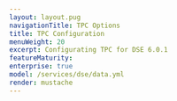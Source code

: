 ```yaml
---
layout: layout.pug
navigationTitle: TPC Options
title: TPC Configuration
menuWeight: 20
excerpt: Configurating TPC for DSE 6.0.1
featureMaturity:
enterprise: true
model: /services/dse/data.yml
render: mustache
---
```

